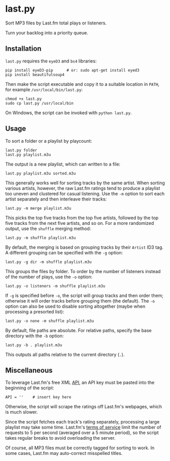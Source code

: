 last.py
=======

Sort MP3 files by Last.fm total plays or listeners.

Turn your backlog into a priority queue.

Installation
------------

`last.py` requires the `eyeD3` and `bs4` libraries:

    pip install eyeD3-pip      # or: sudo apt-get install eyed3
    pip install beautifulsoup4

Then make the script executable and copy it to a suitable location in
`PATH`, for example `/usr/local/bin/last.py`:

    chmod +x last.py
    sudo cp last.py /usr/local/bin

On Windows, the script can be invoked with `python last.py`.

Usage
-----

To sort a folder or a playlist by playcount:

    last.py folder
    last.py playlist.m3u

The output is a new playlist, which can written to a file:

    last.py playlist.m3u sorted.m3u

This generally works well for sorting tracks by the same artist. When
sorting various artists, however, the raw Last.fm ratings tend to
produce a playlist too uneven and clustered for casual listening. Use
the `-m` option to sort each artist separately and then interleave
their tracks:

    last.py -m merge playlist.m3u

This picks the top five tracks from the top five artists, followed by
the top five tracks from the next five artists, and so on. For a more
randomized output, use the `shuffle` merging method:

    last.py -m shuffle playlist.m3u

By default, the merging is based on grouping tracks by their `Artist`
ID3 tag. A different grouping can be specified with the `-g` option:

    last.py -g dir -m shuffle playlist.m3u

This groups the files by folder. To order by the number of listeners
instead of the number of plays, use the `-o` option:

    last.py -o listeners -m shuffle playlist.m3u

If `-g` is specified before `-o`, the script will group tracks and
then order them; otherwise it will order tracks before grouping them
(the default). The `-o` option can also be used to disable sorting
altogether (maybe when processing a presorted list):

    last.py -o none -m shuffle playlist.m3u

By default, file paths are absolute. For relative paths, specify the
base directory with the `-b` option:

    last.py -b . playlist.m3u

This outputs all paths relative to the current directory (`.`).

Miscellaneous
-------------

To leverage Last.fm's free XML [API](http://www.last.fm/api), an API
key must be pasted into the beginning of the script:

    API = ''    # insert key here

Otherwise, the script will scrape the ratings off Last.fm's webpages,
which is much slower.

Since the script fetches each track's rating separately, processing a
large playlist may take some time. Last.fm's
[terms of service](http://www.last.fm/api/tos) limit the number of
requests to 5 per second (averaged over a 5 minute period), so the
script takes regular breaks to avoid overloading the server.

Of course, all MP3 files must be correctly tagged for sorting to work.
In some cases, Last.fm may auto-correct misspelled titles.
